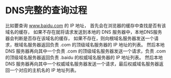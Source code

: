 # DNS完整的查询过程
比如要查询 www.baidu.com 的 IP 地址，
首先会在浏览器的缓存中查找是否有该域名的缓存，
如果不存在就将请求发送到本地的 DNS 服务器中，本地DNS服务器会判断是否存在该域名的缓存，
如果不存在，则向根域名服务器发送一个请求，根域名服务器返回负责 .com 的顶级域名服务器的 IP 地址的列表。
然后本地 DNS 服务器再向其中一个负责 .com 的顶级域名服务器发送一个请求，负责 .com 的顶级域名服务器返回负责 .baidu 的权威域名服务器的 IP 地址列表。
然后本地 DNS 服务器再向其中一个权威域名服务器发送一个请求，最后权威域名服务器返回一个对应的主机名的 IP 地址列表。
